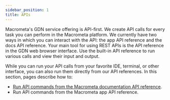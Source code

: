 ```yaml
---
sidebar_position: 1
title: APIs
---
```


Macrometa's GDN service offering is API-first. We create API calls for every task you can perform in the Macrometa platform.
We currently have two ways in which you can interact with the API: the app API reference and the docs API reference.
Your main tool for using REST APIs is the API reference in the GDN web browser interface. Use the built-in API reference to run various calls and view their input and output.

While you can run your API calls from your favorite IDE, terminal, or other interface, you can also run them directly from our API references. In this section, pages describe how to:

- [Run API commands from the Macrometa documentation API reference](run-api-commands-docs.md).
- Run API commands from the Macrometa app API reference.
